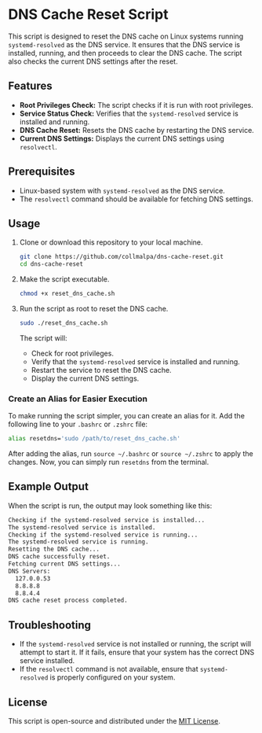 # DNS Cache Reset Script

This script is designed to reset the DNS cache on Linux systems running `systemd-resolved` as the DNS service. It ensures that the DNS service is installed, running, and then proceeds to clear the DNS cache. The script also checks the current DNS settings after the reset.

## Features
- **Root Privileges Check:** The script checks if it is run with root privileges.
- **Service Status Check:** Verifies that the `systemd-resolved` service is installed and running.
- **DNS Cache Reset:** Resets the DNS cache by restarting the DNS service.
- **Current DNS Settings:** Displays the current DNS settings using `resolvectl`.

## Prerequisites
- Linux-based system with `systemd-resolved` as the DNS service.
- The `resolvectl` command should be available for fetching DNS settings.

## Usage

1. Clone or download this repository to your local machine.

    ```bash
    git clone https://github.com/collmalpa/dns-cache-reset.git
    cd dns-cache-reset
    ```

2. Make the script executable.

    ```bash
    chmod +x reset_dns_cache.sh
    ```

3. Run the script as root to reset the DNS cache.

    ```bash
    sudo ./reset_dns_cache.sh
    ```

    The script will:
    - Check for root privileges.
    - Verify that the `systemd-resolved` service is installed and running.
    - Restart the service to reset the DNS cache.
    - Display the current DNS settings.

### Create an Alias for Easier Execution

To make running the script simpler, you can create an alias for it. Add the following line to your `.bashrc` or `.zshrc` file:

```bash
alias resetdns='sudo /path/to/reset_dns_cache.sh'
```

After adding the alias, run `source ~/.bashrc` or `source ~/.zshrc` to apply the changes. Now, you can simply run `resetdns` from the terminal.

## Example Output

When the script is run, the output may look something like this:

```bash
Checking if the systemd-resolved service is installed...
The systemd-resolved service is installed.
Checking if the systemd-resolved service is running...
The systemd-resolved service is running.
Resetting the DNS cache...
DNS cache successfully reset.
Fetching current DNS settings...
DNS Servers:
  127.0.0.53
  8.8.8.8
  8.8.4.4
DNS cache reset process completed.
```

## Troubleshooting

- If the `systemd-resolved` service is not installed or running, the script will attempt to start it. If it fails, ensure that your system has the correct DNS service installed.
- If the `resolvectl` command is not available, ensure that `systemd-resolved` is properly configured on your system.

## License

This script is open-source and distributed under the [MIT License](LICENSE).
```
